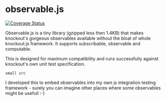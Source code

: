 observable.js
=============

[![Coverage Status](https://coveralls.io/repos/fru/observable.js/badge.png?branch=master)](https://coveralls.io/r/fru/observable.js?branch=master)

Observable.js is a tiny library (gzipped less then 1.4KB) that makes knockout's gorgeous observables available without the bloat of whole knockout.js framework. It supports subscribable, observable and computable.

This is designed for maximum compatibility and runs successfully against knockout's own unit test specification.

    small src

I developed this to embed observables into my own js integration testing framework - surely you can imagine other places where some observables might be usefull :-)



